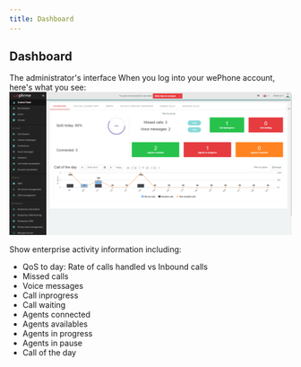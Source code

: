 ```yaml
---
title: Dashboard
---
```


## Dashboard

The administrator's interface
When you log into your wePhone account, here's what you see:
![Dashboard](/images/dashboard.png)

Show enterprise activity information including:
- QoS to day: Rate of calls handled vs Inbound calls
- Missed calls
- Voice messages
- Call inprogress
- Call waiting
- Agents connected
- Agents availables
- Agents in progress
- Agents in pause
- Call of the day